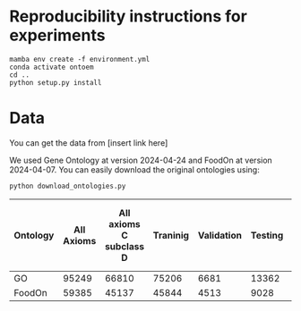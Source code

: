 # Reproducibility instructions for experiments

```
mamba env create -f environment.yml
conda activate ontoem
cd ..
python setup.py install
```


# Data

You can get the data from [insert link here]

We used Gene Ontology at version 2024-04-24 and FoodOn at version 2024-04-07. You can easily download the original ontologies using:
```
python download_ontologies.py
```

| Ontology | All Axioms | All axioms C subclass D | Traninig | Validation | Testing | Training Deductive Closure | Traning Deductive Closure with no Top as superclass |
|----------|------------|-------------------------|----------|------------|---------|----------------------------|-----------------------------------------------------|
| GO       | 95249      | 66810                   | 75206    | 6681       | 13362   | 314557                     | 216319                                              |
| FoodOn   | 59385      | 45137                   | 45844    | 4513       | 9028    | 194031                     | 126348                                              |


